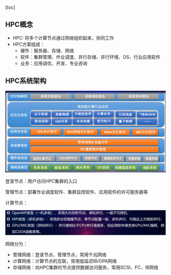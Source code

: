 [toc]

## HPC概念

* HPC: 将多个计算节点通过网络组织起来，协同工作
* HPC方案组成：
  * 硬件：服务器、存储、网络
  * 软件：集群管理、作业调度、并行存储、并行环境、OS、行业应用软件
  * 业务：应用调优、开发、专业咨询



## HPC系统架构

![image-20230322223302747](assets/image-20230322223302747.png)

登录节点：用户访问HPC集群的入口

管理节点：部署作业调度软件、集群监控软件、应用软件的许可服务器等

计算节点：

![image-20230322224059943](assets/image-20230322224059943.png)

网络分为：

* 管理网络：登录节点、管理节点，常用千兆网络
* 计算网络：计算节点的互联，常用低延迟IB/OPA网络
* 存储网络：向HPC集群的节点提供数据访问服务，常用SCSI、FC、IB网络